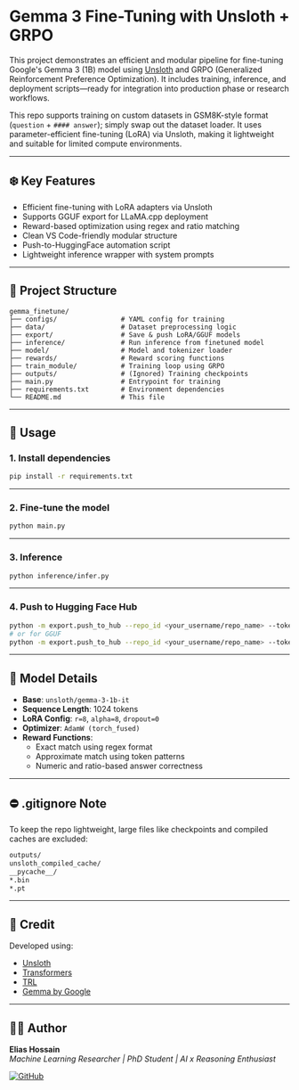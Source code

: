 
#  Gemma 3 Fine-Tuning with Unsloth + GRPO

This project demonstrates an efficient and modular pipeline for fine-tuning Google's Gemma 3 (1B) model using [Unsloth](https://github.com/unslothai/unsloth) and GRPO (Generalized Reinforcement Preference Optimization). It includes training, inference, and deployment scripts—ready for integration into production phase or research workflows.

This repo supports training on custom datasets in GSM8K-style format (`question` + `#### answer`); simply swap out the dataset loader. It uses parameter-efficient fine-tuning (LoRA) via Unsloth, making it lightweight and suitable for limited compute environments.

---

## ❄️ Key Features

-  Efficient fine-tuning with LoRA adapters via Unsloth  
-  Supports GGUF export for LLaMA.cpp deployment  
-  Reward-based optimization using regex and ratio matching  
-  Clean VS Code-friendly modular structure  
-  Push-to-HuggingFace automation script  
-  Lightweight inference wrapper with system prompts

---

## 📁 Project Structure

```
gemma_finetune/
├── configs/                # YAML config for training
├── data/                   # Dataset preprocessing logic
├── export/                 # Save & push LoRA/GGUF models
├── inference/              # Run inference from finetuned model
├── model/                  # Model and tokenizer loader
├── rewards/                # Reward scoring functions
├── train_module/           # Training loop using GRPO
├── outputs/                # (Ignored) Training checkpoints
├── main.py                 # Entrypoint for training
├── requirements.txt        # Environment dependencies
└── README.md               # This file
```

---

## 🦜 Usage

### 1. Install dependencies

```bash
pip install -r requirements.txt
```

---

### 2. Fine-tune the model

```bash
python main.py
```

---

### 3. Inference

```bash
python inference/infer.py
```

---

### 4. Push to Hugging Face Hub

```bash
python -m export.push_to_hub --repo_id <your_username/repo_name> --token <hf_token> --type lora
# or for GGUF
python -m export.push_to_hub --repo_id <your_username/repo_name> --token <hf_token> --type gguf --quant Q8_0
```

---

## 📆 Model Details

- **Base**: `unsloth/gemma-3-1b-it`
- **Sequence Length**: 1024 tokens
- **LoRA Config**: `r=8`, `alpha=8`, `dropout=0`
- **Optimizer**: `AdamW (torch_fused)`
- **Reward Functions**:
  - Exact match using regex format
  - Approximate match using token patterns
  - Numeric and ratio-based answer correctness

---

## ⛔️ .gitignore Note

To keep the repo lightweight, large files like checkpoints and compiled caches are excluded:

```bash
outputs/
unsloth_compiled_cache/
__pycache__/
*.bin
*.pt
```

---

## 🧠 Credit

Developed using:
- [Unsloth](https://github.com/unslothai/unsloth)
- [Transformers](https://github.com/huggingface/transformers)
- [TRL](https://github.com/huggingface/trl)
- [Gemma by Google](https://ai.google.dev/gemma)

---

## 👨‍💼 Author

**Elias Hossain**  
_Machine Learning Researcher | PhD Student | AI x Reasoning Enthusiast_

[![GitHub](https://img.shields.io/badge/GitHub-EliasHossain001-blue?logo=github)](https://github.com/EliasHossain001)
